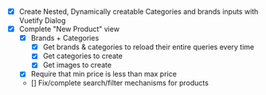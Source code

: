 

- [X] Create Nested, Dynamically creatable Categories and brands inputs with Vuetify Dialog
- [X] Complete "New Product" view
  - [X] Brands + Categories
    - [X] Get brands & categories to reload their entire queries every time
    - [X] Get categories to create
    - [X] Get images to create
  - [X] Require that min price is less than max price 

  - [] Fix/complete search/filter mechanisms for products